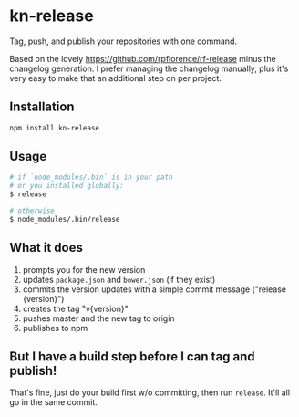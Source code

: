 kn-release
==========

Tag, push, and publish your repositories with one command.

Based on the lovely https://github.com/rpflorence/rf-release minus the changelog generation. I prefer managing the changelog manually, plus it's very easy to make that an additional step on per project.

Installation
------------

```sh
npm install kn-release
```

Usage
-----

```bash
# if `node_modules/.bin` is in your path
# or you installed globally:
$ release

# otherwise
$ node_modules/.bin/release
```

What it does
------------

1. prompts you for the new version
2. updates `package.json` and `bower.json` (if they exist)
3. commits the version updates with a simple commit message ("release {version}")
4. creates the tag "v{version}"
5. pushes master and the new tag to origin
6. publishes to npm

But I have a build step before I can tag and publish!
-----------------------------------------------------

That's fine, just do your build first w/o committing, then run
`release`. It'll all go in the same commit.